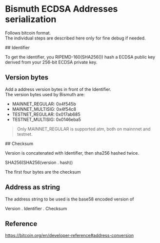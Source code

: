 # Bismuth ECDSA Addresses serialization

Follows bitcoin format.  
The individual steps are described here only for fine debug if needed. 


## Identifier

To get the identifier, you RIPEMD-160(SHA256()) hash a ECDSA public key derived from your 256-bit ECDSA private key.

## Version bytes

Add a address version bytes in front of the Identifier.  
The version bytes used by Bismuth are:

- MAINNET_REGULAR: 0x4f545b
- MAINNET_MULTISIG: 0x4f54c8
- TESTNET_REGULAR: 0x017ab685
- TESTNET_MULTISIG: 0x0146eba5

> Only MAINNET_REGULAR is supported atm, both on mainnnet and testnet.

## Checksum

Version is concatenated with Identifier, then sha256 hashed twice.
 
SHA256(SHA256(version . hash))

The first four bytes are the checksum

## Address as string

The address string to be used is the base58 encoded version of

Version . Identifier . Checksum 

## Reference

https://bitcoin.org/en/developer-reference#address-conversion
